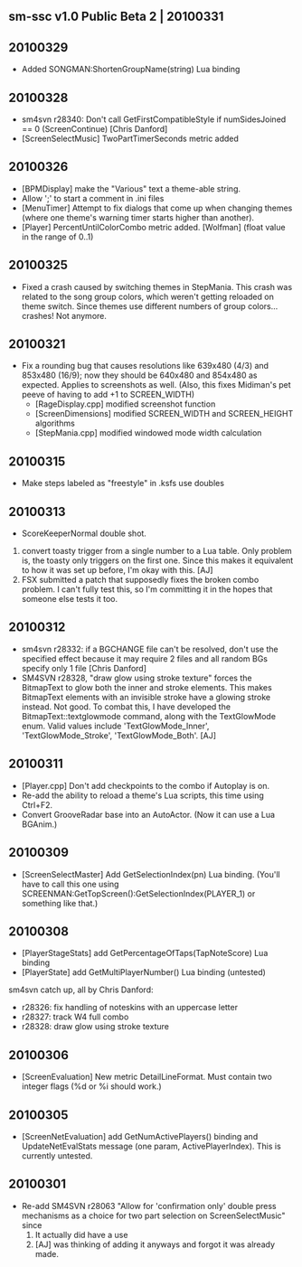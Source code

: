 sm-ssc v1.0 Public Beta 2 | 20100331
--------------------------------------------------------------------------------

20100329
--------
* Added SONGMAN:ShortenGroupName(string) Lua binding

20100328
--------
* sm4svn r28340: Don't call GetFirstCompatibleStyle if numSidesJoined == 0
  (ScreenContinue) [Chris Danford]
* [ScreenSelectMusic] TwoPartTimerSeconds metric added

20100326
--------
* [BPMDisplay] make the "Various" text a theme-able string.
* Allow ';' to start a comment in .ini files
* [MenuTimer] Attempt to fix dialogs that come up when changing themes
  (where one theme's warning timer starts higher than another).
* [Player] PercentUntilColorCombo metric added. [Wolfman]
  (float value in the range of 0..1)

20100325
--------
* Fixed a crash caused by switching themes in StepMania. This crash was related
  to the song group colors, which weren't getting reloaded on theme switch.
  Since themes use different numbers of group colors... crashes! Not anymore.

20100321
--------
* Fix a rounding bug that causes resolutions like 639x480 (4/3) and 853x480
  (16/9); now they should be 640x480 and 854x480 as expected. Applies to
  screenshots as well.
  (Also, this fixes Midiman's pet peeve of having to add +1 to SCREEN_WIDTH)
  * [RageDisplay.cpp] modified screenshot function
  * [ScreenDimensions] modified SCREEN_WIDTH and SCREEN_HEIGHT algorithms
  * [StepMania.cpp] modified windowed mode width calculation

20100315
--------
* Make steps labeled as "freestyle" in .ksfs use doubles

20100313
--------
* ScoreKeeperNormal double shot.
 1) convert toasty trigger from a single number to a Lua table. Only problem
	is, the toasty only triggers on the first one. Since this makes it
	equivalent to how it was set up before, I'm okay with this. [AJ]
 2) FSX submitted a patch that supposedly fixes the broken combo problem.
	I can't fully test this, so I'm committing it in the hopes that someone
	else tests it too.

20100312
--------
* sm4svn r28332: if a BGCHANGE file can't be resolved, don't use the specified
  effect because it may require 2 files and all random BGs specify only 1 file
  [Chris Danford]
* SM4SVN r28328, "draw glow using stroke texture" forces the BitmapText to glow
  both the inner and stroke elements. This makes BitmapText elements with an
  invisible stroke have a glowing stroke instead. Not good.
  To combat this, I have developed the BitmapText::textglowmode command, along
  with the TextGlowMode enum. Valid values include 'TextGlowMode_Inner',
  'TextGlowMode_Stroke', 'TextGlowMode_Both'. [AJ]

20100311
--------
* [Player.cpp] Don't add checkpoints to the combo if Autoplay is on.
* Re-add the ability to reload a theme's Lua scripts, this time using Ctrl+F2.
* Convert GrooveRadar base into an AutoActor. (Now it can use a Lua BGAnim.)

20100309
--------
* [ScreenSelectMaster] Add GetSelectionIndex(pn) Lua binding. (You'll have to
  call this one using SCREENMAN:GetTopScreen():GetSelectionIndex(PLAYER_1) or
  something like that.)

20100308
--------
* [PlayerStageStats] add GetPercentageOfTaps(TapNoteScore) Lua binding
* [PlayerState] add GetMultiPlayerNumber() Lua binding (untested)

sm4svn catch up, all by Chris Danford:
* r28326: fix handling of noteskins with an uppercase letter
* r28327: track W4 full combo
* r28328: draw glow using stroke texture

20100306
--------
* [ScreenEvaluation] New metric DetailLineFormat. Must contain two integer flags
  (%d or %i should work.)

20100305
--------
* [ScreenNetEvaluation] add GetNumActivePlayers() binding and UpdateNetEvalStats
  message (one param, ActivePlayerIndex). This is currently untested.

20100301
--------
* Re-add SM4SVN r28063 "Allow for 'confirmation only' double press mechanisms
as a choice for two part selection on ScreenSelectMusic" since
  1) It actually did have a use
  2) [AJ] was thinking of adding it anyways and forgot it was already made.